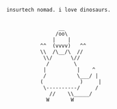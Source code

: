 	
	insurtech nomad. i love dinosaurs.
	
	
                     __
                    /oo\
                   |    |
               ^^  (vvvv)   ^^
               \\  /\__/\  //
                \\/      \//
                 /        \        
                |          |    ^  
                /          \___/ | 
               (            )     |
                \----------/     /
                  //    \\_____/
                 W       W
		 
	
